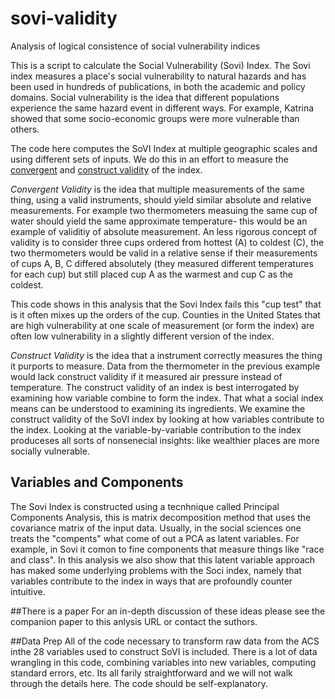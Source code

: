 # sovi-validity
Analysis of logical consistence of social vulnerability indices

This is a script to calculate the Social Vulnerability (Sovi) Index. The Sovi index measures a place's social vulnerability to natural hazards and has been used in hundreds of publications, in both the academic and policy domains.  Social vulnerability is the idea that different populations experience the same hazard event in different ways.  For example, Katrina showed that some socio-economic groups were more vulnerable than others.

The code here computes the SoVI Index at multiple geographic scales and using different sets of inputs. We do this in an effort to measure the [convergent](https://en.wikipedia.org/wiki/Convergent_validity) and [construct validity](https://en.wikipedia.org/wiki/Construct_validity) of the index.  

*Convergent Validity* is the idea that multiple measurements of the same thing, using a valid instruments, should yield similar absolute and relative measurements. For example two thermometers measuing the same cup of water should yield the same approximate temperature- this would be an example of validitiy of absolute measurement. An less rigorous concept of validity is to consider three cups ordered from hottest (A) to coldest (C), the two thermometers would be valid in a relative sense if their measurements of cups A, B, C differed absolutely (they measured different temperatures for each cup) but still placed cup A as the warmest and cup C as the coldest.

This code shows in this analysis that the Sovi Index fails this "cup test" that is it often mixes up the orders of the cup. Counties in the United States that are high vulnerability at one scale of measurement (or form the index) are often low vulnerability in a slightly different version of the index.

*Construct Validity* is the idea that a instrument correctly measures the thing it purports to measure.  Data from the thermometer in the previous example would lack construct validity if it measured air pressure instead of temperature.  The construct validity of an index is best interrogated by examining how variable combine to form the index.  That what a social index means can be understood to examining its ingredients.  We examine the construct validity of the SoVI index by looking at how variables contribute to the index.  Looking at the variable-by-variable contribution to the index produceses all sorts of nonsenecial insights: like wealthier places are more socially vulnerable.   

## Variables and Components
The Sovi Index is constructed using a tecnhnique called Principal Components Analysis, this is matrix decomposition method that uses the covariance matrix of the input data. Usually, in the social sciences one treats the "compents" what come of out a PCA as latent variables. For example, in Sovi it comon to fine components that measure things like "race and class". In this analysis we also show that this latent variable approach has maked some underlying problems with the Soci index, namely that variables contribute to the index in ways that are profoundly counter intuitive.

##There is a paper
For an in-depth discussion of these ideas please see the companion paper to this anlysis URL or contact the suthors.

##Data Prep
All of the code necessary to transform raw data from the ACS inthe 28 variables used to construct SoVI is included.  There is a lot of data wrangling in this code, combining variables into new variables, computing standard errors, etc. Its all farily straightforward and we will not walk through the details here.  The code should be self-explanatory.

